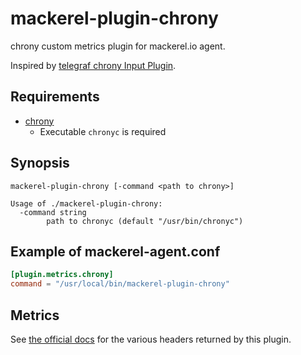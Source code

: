 # mackerel-plugin-chrony

chrony custom metrics plugin for mackerel.io agent.

Inspired by [telegraf chrony Input Plugin](https://github.com/influxdata/telegraf/tree/master/plugins/inputs/chrony).

## Requirements

- [chrony](https://chrony.tuxfamily.org/)
  - Executable `chronyc` is required

## Synopsis

```shell
mackerel-plugin-chrony [-command <path to chrony>]
```

```shell
Usage of ./mackerel-plugin-chrony:
  -command string
    	path to chronyc (default "/usr/bin/chronyc")
```


## Example of mackerel-agent.conf
```toml
[plugin.metrics.chrony]
command = "/usr/local/bin/mackerel-plugin-chrony"
```

## Metrics
See [the official docs](https://chrony.tuxfamily.org/doc/3.1/chronyc.html#_system_clock) for the various headers returned by this plugin.
